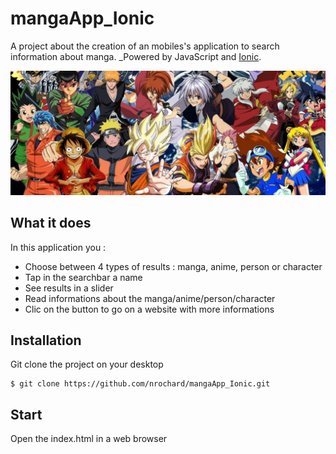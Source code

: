 # mangaApp_Ionic
A project about the creation of an mobiles's application to search information about manga. 
_Powered by JavaScript and [Ionic](https://ionicframework.com/docs).

![alt text](https://github.com/nrochard/mangaApp_Ionic/blob/master/img/bg.jpg)

## What it does

In this application you :

- Choose between 4 types of results : manga, anime, person or character
- Tap in the searchbar a name
- See results in a slider
- Read informations about the manga/anime/person/character
- Clic on the button to go on a website with more informations

## Installation

Git clone the project on your desktop

  
    $ git clone https://github.com/nrochard/mangaApp_Ionic.git
  
    
## Start

Open the index.html in a web browser


